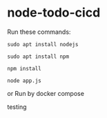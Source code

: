 # node-todo-cicd

Run these commands:


`sudo apt install nodejs`


`sudo apt install npm`

`npm install`

`node app.js`

or Run by docker compose

testing

